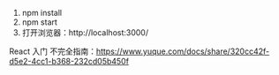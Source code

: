 1. npm install
2. npm start
3. 打开浏览器：http://localhost:3000/

React 入门 不完全指南：https://www.yuque.com/docs/share/320cc42f-d5e2-4cc1-b368-232cd05b450f